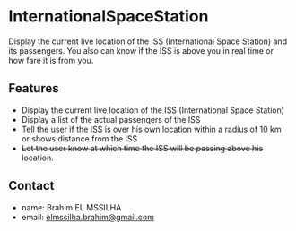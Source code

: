 # InternationalSpaceStation

Display the current live location of the ISS (International Space Station) and its passengers. 
You also can know if the ISS is above you in real time or how fare it is from you.


## Features
  - Display the current live location of the ISS (International Space Station) 
  - Display a list of the actual passengers of the ISS 
  - Tell the user if the ISS is over his own location within a radius of 10 km or shows distance from the ISS
  - ~~Let the user know at which time the ISS will be passing above his location.~~

## Contact

 - name: Brahim EL MSSILHA
 - email: elmssilha.brahim@gmail.com
